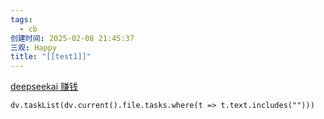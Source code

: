 ```yaml
---
tags:
  - cb
创建时间: 2025-02-08 21:45:37
三观: Happy
title: "[[test1]]"
---
```



[deepseekai 赚钱](https://www.bilibili.com/video/BV1GzNgeREeh/?spm_id_from=333.1387.homepage.video_card.click&vd_source=351ae22481963e1732be800e8bc59c8a)







```dataviewjs
dv.taskList(dv.current().file.tasks.where(t => t.text.includes("")))
```


